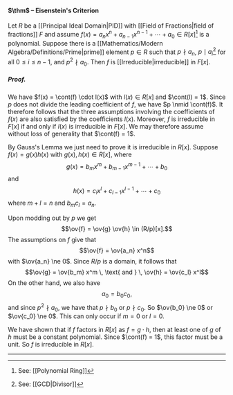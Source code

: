 #### $\thm$ – Eisenstein's Criterion
Let $R$ be a [[Principal Ideal Domain|PID]] with [[Field of Fractions|field of fractions]] $F$ and assume $f(x) = a_n x^n + a_{n-1} x^{n-1} + \cdots + a_0 \in R[x]$[^1] is a polynomial. Suppose there is a [[Mathematics/Modern Algebra/Definitions/Prime|prime]] element $p \in R$ such that $p \nmid a_n$, $p \mid a_i$[^2] for all $0 \leq i \leq n-1$, and $p^2 \nmid a_0$. Then $f$ is [[Irreducible|irreducible]] in $F[x]$.

##### *Proof.*
We have $f(x) = \cont(f) \cdot l(x)$ with $l(x) \in R[x]$ and $\cont(l) = 1$. Since $p$ does not divide the leading coefficient of $f$, we have $p \nmid \cont(f)$. It therefore follows that the three assumptions involving the coefficients of $f(x)$ are also satisfied by the coefficients $l(x)$. Moreover, $f$ is irreducible in $F[x]$ if and only  if $l(x)$ is irreducible in $F[x]$. We may therefore assume without loss of generality that $\cont(f) = 1$.

By Gauss's Lemma we just need to  prove it is irreducible in $R[x]$. Suppose $f(x) = g(x)h(x)$ with $g(x), h(x) \in R[x]$, where $$g(x) = b_m x^m + b_{m-1} x^{m-1} + \cdots + b_0$$and $$h(x) = c_l x^l + c_{l-1} x^{l-1} + \cdots + c_0$$where $m+l = n$ and $b_m c_l = a_n$. 

Upon modding out by $p$ we get $$\ov{f} = \ov{g} \ov{h} \in (R/p)[x].$$The assumptions on $f$ give that $$\ov{f} = \ov{a_n} x^n$$with $\ov{a_n} \ne 0$.  Since $R/p$ is a domain, it follows that $$\ov{g} = \ov{b_m} x^m \, \text{ and  } \, \ov{h} = \ov{c_l} x^l$$On the other hand, we also have $$a_0 = b_0c_0,$$and since $p^2 \nmid a_0$, we have that $p \nmid b_0$ or $p \nmid c_0$. So $\ov{b_0} \ne 0$ or $\ov{c_0} \ne 0$. This can only occur if $m = 0$ or $l = 0$.

We have shown that if $f$ factors in $R[x]$ as $f = g \cdot h$, then at least one of $g$ of $h$ must be a constant polynomial. Since $\cont(f) = 1$, this factor must be a unit. So $f$ is irreducible in $R[x]$. 
***

[^1]: See: [[Polynomial Ring]]
[^2]: See: [[GCD|Divisor]]